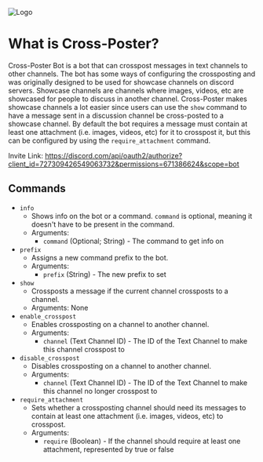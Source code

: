![Logo](https://cdn.discordapp.com/avatars/727309426549063732/158e4ff08e5ebf32b6d8468f82356712.png?size=128)

# What is Cross-Poster?
Cross-Poster Bot is a bot that can crosspost messages in text channels to other channels.
The bot has some ways of configuring the crossposting and was originally designed to be used for showcase channels on discord servers.
Showcase channels are channels where images, videos, etc are showcased for people to discuss in another channel.
Cross-Poster makes showcase channels a lot easier since users can use the `show` command to have a message sent in a discussion channel be cross-posted to a showcase channel.
By default the bot requires a message must contain at least one attachment (i.e. images, videos, etc) for it to crosspost it, but this can be configured by using the `require_attachment` command.

Invite Link: https://discord.com/api/oauth2/authorize?client_id=727309426549063732&permissions=671386624&scope=bot

## Commands
* `info`
   * Shows info on the bot or a command. `command` is optional, meaning it doesn't have to be present in the command.
   * Arguments:
      * `command` (Optional; String) - The command to get info on
* `prefix`
   * Assigns a new command prefix to the bot.
   * Arguments:
      * `prefix` (String) - The new prefix to set
* `show` 
   * Crossposts a message if the current channel crossposts to a channel.
   * Arguments: None
* `enable_crosspost`
   * Enables crossposting on a channel to another channel.
   * Arguments: 
      * `channel` (Text Channel ID) - The ID of the Text Channel to make this channel crosspost to
* `disable_crosspost`
   * Disables crossposting on a channel to another channel.
   * Arguments:
      * `channel` (Text Channel ID) - The ID of the Text Channel to make this channel no longer crosspost to
* `require_attachment`
   * Sets whether a crossposting channel should need its messages to contain at least one attachment (i.e. images, videos, etc) to crosspost.
   * Arguments:
      * `require` (Boolean) - If the channel should require at least one attachment, represented by true or false

